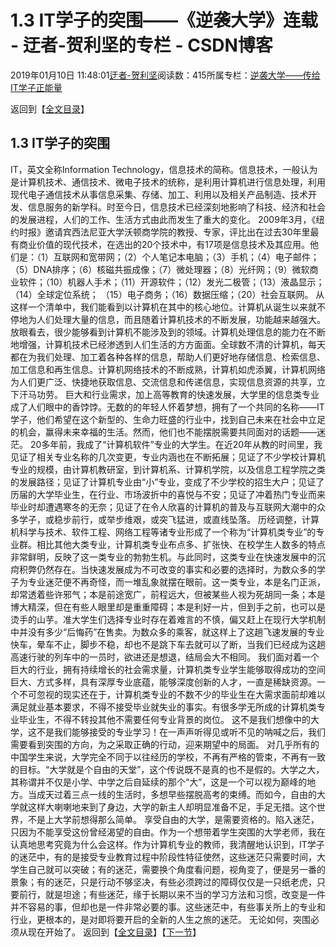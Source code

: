 
# 1.3 IT学子的突围——《逆袭大学》连载 - 迂者-贺利坚的专栏 - CSDN博客

2019年01月10日 11:48:01[迂者-贺利坚](https://me.csdn.net/sxhelijian)阅读数：415所属专栏：[逆袭大学——传给IT学子正能量](https://blog.csdn.net/column/details/32349.html)



返回到【[全文目录](https://blog.csdn.net/sxhelijian/article/details/85908097)】
## 1.3 IT学子的突围
IT，英文全称Information Technology，信息技术的简称。信息技术，一般认为是计算机技术、通信技术、微电子技术的统称，是利用计算机进行信息处理，利用现代电子通信技术从事信息采集、存储、加工、利用以及相关产品制造、技术开发、信息服务的新学科。时至今日，信息技术已经深刻地影响了科技、经济和社会的发展进程，人们的工作、生活方式由此而发生了重大的变化。
2009年3月，《纽约时报》邀请宾西法尼亚大学沃顿商学院的教授、专家，评比出在过去30年里最有商业价值的现代技术，在选出的20个技术中，有17项是信息技术及其应用。他们是：（1）互联网和宽带网；（2）个人笔记本电脑；（3）手机；（4）电子邮件；（5）DNA排序；（6）核磁共振成像；（7）微处理器；（8）光纤网；（9）微软商业软件；（10）机器人手术；（11）开源软件；（12）发光二极管；（13）液晶显示；（14）全球定位系统； （15）电子商务；（16）数据压缩；（20）社会互联网。
从这样一个清单中，我们能看到以计算机在其中的核心地位。计算机从诞生以来就不停地为人们处理大量的信息，而且随着计算机技术的不断发展，功能越来越强大。放眼看去，很少能够看到计算机不能涉及到的领域。计算机处理信息的能力在不断地增强，计算机技术已经渗透到人们生活的方方面面。全球数不清的计算机，每天都在为我们处理、加工着各种各样的信息，帮助人们更好地存储信息、检索信息、加工信息和再生信息。计算机网络技术的不断成熟，计算机如虎添翼，计算机网络为人们更广泛、快捷地获取信息、交流信息和传递信息，实现信息资源的共享，立下汗马功劳。
巨大和行业需求，加上高等教育的快速发展，大学里的信息类专业成了人们眼中的香饽饽。无数的的年轻人怀着梦想，拥有了一个共同的名称——IT学子，他们希望在这个新型的、生命力旺盛的行业中，找到自己未来在社会中立足的机会，赢得未来幸福的生活。然而，他们也不能摆脱需要共同面对的话题——迷茫。
20多年前，我成了“计算机软件”专业的大学生。在近20年从教的时间里，我见证了相关专业名称的几次变更，专业内涵也在不断拓展；见证了不少学校计算机专业的规模，由计算机教研室，到计算机系、计算机学院，以及信息工程学院之类的发展路径；见证了计算机专业由“小”专业，变成了不少学校的招生大户；见证了历届的大学毕业生，在行业、市场波折中的喜悦与不安；见证了冲着热门专业而来毕业时却遭遇寒冬的无奈；见证了在令人欣喜的计算机的普及与互联网大潮中的众多学子，或稳步前行，或举步维艰，或突飞猛进，或直线坠落。
历经调整，计算机科学与技术、软件工程、网络工程等诸专业形成了一个称为“计算机类专业”的专业群。相比其他大类专业，计算机类专业布点多、扩张快、在校学生人数多的特点非常鲜明，反映了这一类专业的勃勃生机。与此同时，这类专业在快速发展中的沉疴积弊仍然存在。当快速发展成为不可改变的事实和必要的选择时，为数众多的学子为专业迷茫便不再奇怪，而一堆乱象就摆在眼前。这一类专业，本是名门正派，却常透着些许邪气；本是前途宽广，前程远大，但被某些人视为死胡同一条；本是博大精深，但在有些人眼里却是重重障碍；本是利好一片，但到手之前，也可以是烫手的山芋。准大学生们选择专业时存在着难言的不慎，偏又赶上在现行大学机制中并没有多少“后悔药”在售卖。为数众多的乘客，就这样上了这趟飞速发展的专业快车，晕车不止，脚步不稳，却也不是跳下车去就可以了断，当我们已经成为这趟高速行驶的列车中的一员时，欲进还是想退，结局会大不相同。
我们面对着一个巨大的行业，拥有持续增长的社会需求量，计算机类专业学生能够取得成功的空间巨大、方式多样，具有深厚专业底蕴，能够深度创新的人才，一直是稀缺资源。一个不可忽视的现实还在于，计算机类专业的不数不少的毕业生在大需求面前却难以满足就业基本要求，不得不接受毕业就失业的事实。有很多学无所成的计算机类专业毕业生，不得不转投其他不需要任何专业背景的岗位。
这不是我们想像中的大学，这不是我们能够接受的专业学习！在一声声听得见或听不见的呐喊之后，我们需要看到突围的方向，为之采取正确的行动，迎来期望中的局面。
对几乎所有的中国学生来说，大学完全不同于以往经历的学校，不再有严格的管束，不再有一致的目标。“大学就是个自由的天堂”，这个传说既不是真的也不是假的。大学之大，其称谓并不仅是小学、中学之后自延续的那个“大”，这是一个可以视为巅峰的地方。当成天过着三点一线的生活时，多想早些摆脱高考的束缚。而如今，自由的大学就这样大喇喇地来到了身边，大学的新主人却明显准备不足，手足无措。这个世界，不是上大学前想得那么简单。
享受自由的大学，是需要资格的。陷入迷茫，只因为不能享受这份曾经渴望的自由。作为一个想带着学生突围的大学老师，我在认真地思考究竟为什么会这样。作为计算机专业的教师，我清醒地认识到，IT学子的迷茫中，有的是接受专业教育过程中阶段性特征使然，这些迷茫只需要时间，大学生自己就可以突破；有的迷茫，需要换个角度看问题，视角变了，便是另一番的景象；有的迷茫，只是行动不够坚决，有些必须跨过的障碍仅仅是一只纸老虎，只要前行，就是坦途；有些迷茫，缘于长期以来不当的学习方法和习惯，改变是一件并不容易的事，但却也是一件非常必要的事。这些迷茫中，有些事关所上的专业和行业，更根本的，是对即将要开启的全新的人生之旅的迷茫。
无论如何，突围必须从现在开始了。
返回到【[全文目录](https://blog.csdn.net/sxhelijian/article/details/85908097)】【[下一节](https://blog.csdn.net/sxhelijian/article/details/86222442)】



